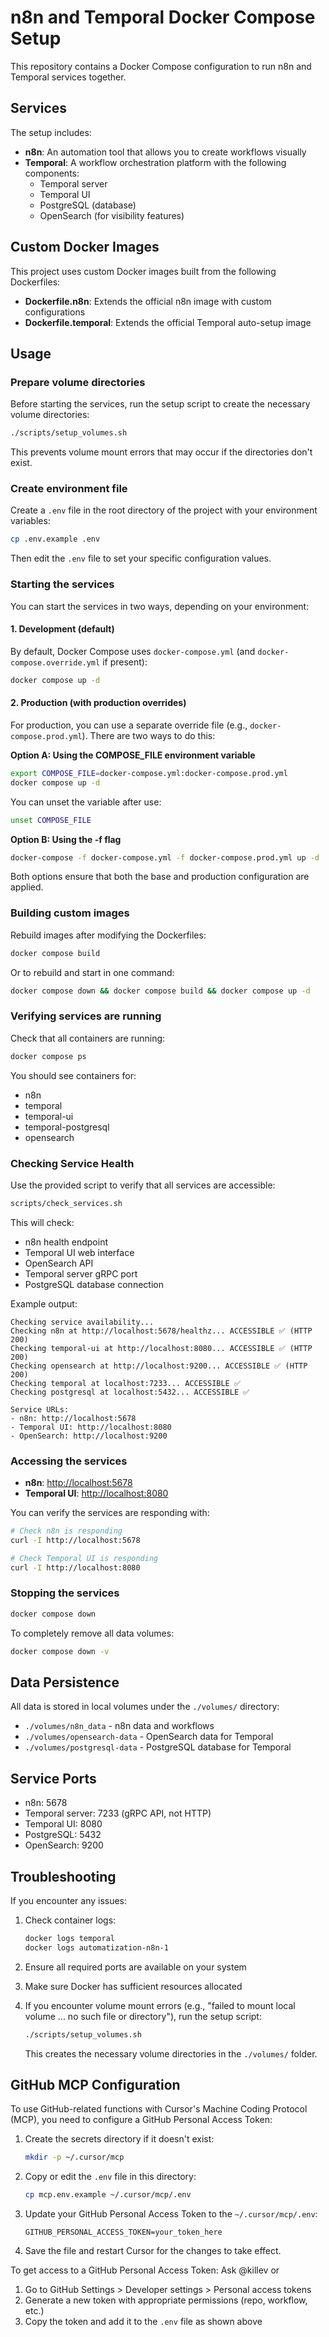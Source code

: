 # n8n and Temporal Docker Compose Setup

This repository contains a Docker Compose configuration to run n8n and Temporal services together.

## Services

The setup includes:

- **n8n**: An automation tool that allows you to create workflows visually
- **Temporal**: A workflow orchestration platform with the following components:
  - Temporal server
  - Temporal UI
  - PostgreSQL (database)
  - OpenSearch (for visibility features)

## Custom Docker Images

This project uses custom Docker images built from the following Dockerfiles:

- **Dockerfile.n8n**: Extends the official n8n image with custom configurations
- **Dockerfile.temporal**: Extends the official Temporal auto-setup image

## Usage

### Prepare volume directories

Before starting the services, run the setup script to create the necessary volume directories:

```bash
./scripts/setup_volumes.sh
```

This prevents volume mount errors that may occur if the directories don't exist.

### Create environment file

Create a `.env` file in the root directory of the project with your environment variables:

```bash
cp .env.example .env
```

Then edit the `.env` file to set your specific configuration values.

### Starting the services

You can start the services in two ways, depending on your environment:

#### 1. Development (default)

By default, Docker Compose uses `docker-compose.yml` (and `docker-compose.override.yml` if present):

```bash
docker compose up -d
```

#### 2. Production (with production overrides)

For production, you can use a separate override file (e.g., `docker-compose.prod.yml`). There are two ways to do this:

**Option A: Using the COMPOSE_FILE environment variable**

```bash
export COMPOSE_FILE=docker-compose.yml:docker-compose.prod.yml
docker compose up -d
```
You can unset the variable after use:
```bash
unset COMPOSE_FILE
```

**Option B: Using the -f flag**

```bash
docker-compose -f docker-compose.yml -f docker-compose.prod.yml up -d
```

Both options ensure that both the base and production configuration are applied.

### Building custom images

Rebuild images after modifying the Dockerfiles:

```bash
docker compose build
```

Or to rebuild and start in one command:

```bash
docker compose down && docker compose build && docker compose up -d
```

### Verifying services are running

Check that all containers are running:

```bash
docker compose ps
```

You should see containers for:
- n8n
- temporal
- temporal-ui
- temporal-postgresql
- opensearch

### Checking Service Health

Use the provided script to verify that all services are accessible:

```bash
scripts/check_services.sh
```

This will check:
- n8n health endpoint
- Temporal UI web interface
- OpenSearch API
- Temporal server gRPC port
- PostgreSQL database connection

Example output:
```text
Checking service availability...
Checking n8n at http://localhost:5678/healthz... ACCESSIBLE ✅ (HTTP 200)
Checking temporal-ui at http://localhost:8080... ACCESSIBLE ✅ (HTTP 200)
Checking opensearch at http://localhost:9200... ACCESSIBLE ✅ (HTTP 200)
Checking temporal at localhost:7233... ACCESSIBLE ✅
Checking postgresql at localhost:5432... ACCESSIBLE ✅

Service URLs:
- n8n: http://localhost:5678
- Temporal UI: http://localhost:8080
- OpenSearch: http://localhost:9200
```

### Accessing the services

- **n8n**: <http://localhost:5678>
- **Temporal UI**: <http://localhost:8080>

You can verify the services are responding with:

```bash
# Check n8n is responding
curl -I http://localhost:5678

# Check Temporal UI is responding
curl -I http://localhost:8080
```

### Stopping the services

```bash
docker compose down
```

To completely remove all data volumes:

```bash
docker compose down -v
```

## Data Persistence

All data is stored in local volumes under the `./volumes/` directory:

- `./volumes/n8n_data` - n8n data and workflows
- `./volumes/opensearch-data` - OpenSearch data for Temporal
- `./volumes/postgresql-data` - PostgreSQL database for Temporal

## Service Ports

- n8n: 5678
- Temporal server: 7233 (gRPC API, not HTTP)
- Temporal UI: 8080
- PostgreSQL: 5432
- OpenSearch: 9200

## Troubleshooting

If you encounter any issues:

1. Check container logs:
   ```bash
   docker logs temporal
   docker logs automatization-n8n-1
   ```

2. Ensure all required ports are available on your system

3. Make sure Docker has sufficient resources allocated

4. If you encounter volume mount errors (e.g., "failed to mount local volume ... no such file or directory"), run the setup script:
   ```bash
   ./scripts/setup_volumes.sh
   ```
   This creates the necessary volume directories in the `./volumes/` folder.

## GitHub MCP Configuration

To use GitHub-related functions with Cursor's Machine Coding Protocol (MCP), you need to configure a GitHub Personal Access Token:

1. Create the secrets directory if it doesn't exist:
   ```bash
   mkdir -p ~/.cursor/mcp
   ```

2. Copy or edit the `.env` file in this directory:
   ```bash
   cp mcp.env.example ~/.cursor/mcp/.env
   ```

3. Update your GitHub Personal Access Token to the `~/.cursor/mcp/.env`:
   ```
   GITHUB_PERSONAL_ACCESS_TOKEN=your_token_here
   ```

4. Save the file and restart Cursor for the changes to take effect.

To get access to a GitHub Personal Access Token:
Ask @killev
or
1. Go to GitHub Settings > Developer settings > Personal access tokens
2. Generate a new token with appropriate permissions (repo, workflow, etc.)
3. Copy the token and add it to the `.env` file as shown above
